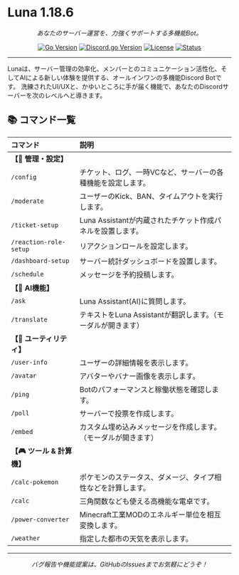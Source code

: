 # Luna 1.18.6

<p align="center">
  <em>あなたのサーバー運営を、力強くサポートする多機能Bot。</em>
</p>

<p align="center">
    <a href="#"><img src="https://img.shields.io/badge/Go-1.18%2B-00ADD8?style=for-the-badge&logo=go" alt="Go Version"></a>
    <a href="#"><img src="https://img.shields.io/badge/Discord.go-v0.27.1-5865F2?style=for-the-badge&logo=discord&logoColor=white" alt="Discord.go Version"></a>
    <a href="https://github.com/pepeyukke/Luna/blob/main/COPYING"><img src="https://img.shields.io/badge/License-LGPL_v3-blue.svg?style=for-the-badge" alt="License"></a>
    <a href="#"><img src="https://img.shields.io/badge/Status-開発中-brightgreen?style=for-the-badge" alt="Status"></a>
</p>

---

Lunaは、サーバー管理の効率化、メンバーとのコミュニケーション活性化、そしてAIによる新しい体験を提供する、オールインワンの多機能Discord Botです。
洗練されたUI/UXと、かゆいところに手が届く機能で、あなたのDiscordサーバーを次のレベルへと導きます。

## 📚 コマンド一覧

| コマンド | 説明 |
| :--- | :--- |
| **【👑 管理・設定】** | |
| `/config` | チケット、ログ、一時VCなど、サーバーの各種機能を設定します。 |
| `/moderate` | ユーザーのKick、BAN、タイムアウトを実行します。 |
| `/ticket-setup` | Luna Assistantが内蔵されたチケット作成パネルを設置します。 |
| `/reaction-role-setup` | リアクションロールを設定します。 |
| `/dashboard-setup` | サーバー統計ダッシュボードを設置します。 |
| `/schedule` | メッセージを予約投稿します。 |
| **【🤖 AI機能】** | |
| `/ask` | Luna Assistant(AI)に質問します。 |
| `/translate` | テキストをLuna Assistantが翻訳します。（モーダルが開きます） |
| **【🔧 ユーティリティ】** | |
| `/user-info` | ユーザーの詳細情報を表示します。 |
| `/avatar` | アバターやバナー画像を表示します。 |
| `/ping` | Botのパフォーマンスと稼働状態を確認します。 |
| `/poll` | サーバーで投票を作成します。 |
| `/embed` | カスタム埋め込みメッセージを作成します。（モーダルが開きます） |
| **【🎮 ツール & 計算機】** | |
| `/calc-pokemon` | ポケモンのステータス、ダメージ、タイプ相性などを計算します。 |
| `/calc` | 三角関数なども使える高機能な電卓です。 |
| `/power-converter` | Minecraft工業MODのエネルギー単位を相互変換します。 |
| `/weather` | 指定した都市の天気を表示します。 |

---
<p align="center">
  <em>バグ報告や機能提案は、GitHubのIssuesまでお気軽にどうぞ！</em>
</p>

